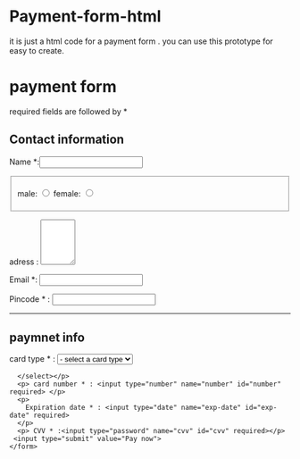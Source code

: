 # Payment-form-html
it is just a html code for a payment form . you can use this prototype for easy to create.
<!DOCTYPE html>
<html lang="en">
  <head>
    <meta charset="UTF-8" />
    <meta name="viewport" content="width=device-width, initial-scale=1.0" />
    <title>Payment form</title>
  </head>
  <body>
    <form action="">
      <h1>payment form</h1>
      <p> required fields are followed by *</p>
      <h2>Contact information</h2>
      <p>Name *:<input type="text" name="name" required /></p>
      <fieldset>
        <p>
          male: <input type="radio" name="gender" id="male" required /> female:
          <input type="radio" name="gender" id="female"  required/>
        </p>
      </fieldset>
      <p> adress : <textarea name="adress" id="adress" cols="5" rows="5"></textarea></p>
      <p> Email *: <input type="email" name="email" id="email" required></p>
      <p> Pincode * : <input type="number" name="pincode" id="pincode" required> </p>
      <hr>
      <h2> paymnet info</h2>
      <p>  card type * : <select name="card_type" id="card_type" required>
        <option value="">- select a card type</option>
        <option value="mastercard">- master card</option>
        <option value="visa">- visa</option>
        <option value="rupay">- rupay</option>


      </select></p>
      <p> card number * : <input type="number" name="number" id="number" required> </p>
      <p> 
        Expiration date * : <input type="date" name="exp-date" id="exp-date" required>
      </p>
      <p> CVV * :<input type="password" name="cvv" id="cvv" required></p>
     <input type="submit" value="Pay now">
    </form>
  </body>
</html>




